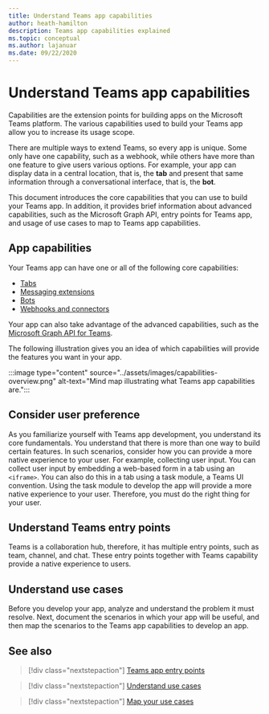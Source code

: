 ```yaml
---
title: Understand Teams app capabilities
author: heath-hamilton
description: Teams app capabilities explained
ms.topic: conceptual
ms.author: lajanuar
ms.date: 09/22/2020
---
```


# Understand Teams app capabilities

Capabilities are the extension points for building apps on the Microsoft Teams platform. The various capabilities used to build your Teams app allow you to increase its usage scope.

There are multiple ways to extend Teams, so every app is unique. Some only have one capability, such as a webhook, while others have more than one feature to give users various options. For example, your app can display data in a central location, that is, the **tab** and present that same information through a conversational interface, that is, the **bot**.

This document introduces the core capabilities  that you can use to build your Teams app. In addition, it provides brief information about advanced capabilities, such as the Microsoft Graph API, entry points for Teams app, and usage of use cases to map to Teams app capabilities.

## App capabilities

Your Teams app can have one or all of the following core capabilities:

* [Tabs](../tabs/what-are-tabs.md)
* [Messaging extensions](../messaging-extensions/what-are-messaging-extensions.md)
* [Bots](../bots/what-are-bots.md)
* [Webhooks and connectors](../webhooks-and-connectors/what-are-webhooks-and-connectors.md)

Your app can also take advantage of the advanced capabilities, such as the [Microsoft Graph API for Teams](https://docs.microsoft.com/graph/teams-concept-overview).

The following illustration gives you an idea of which capabilities will provide the features you want in your app.

:::image type="content" source="../assets/images/capabilities-overview.png" alt-text="Mind map illustrating what Teams app capabilities are.":::

## Consider user preference

As you familiarize yourself with Teams app development, you understand its core fundamentals. You understand that there is more than one way to build certain features. In such scenarios, consider how you can provide a more native experience to your user.
For example, collecting user input. You can collect user input by embedding a web-based form in a tab using an `<iframe>`. You can also do this in a tab using a task module, a Teams UI convention. Using the task module to develop the app will provide a more native experience to your user. Therefore, you must do the right thing for your user.

## Understand Teams entry points

Teams is a collaboration hub, therefore, it has multiple entry points, such as team, channel, and chat. These entry points together with Teams capability provide a native experience to users.

## Understand use cases

Before you develop your app, analyze and understand the problem it must resolve. Next, document the scenarios in which your app will be useful, and then map the scenarios to the Teams app capabilities to develop an app.

## See also

> [!div class="nextstepaction"]
> [Teams app entry points](../concepts/extensibility-points.md)

> [!div class="nextstepaction"]
> [Understand use cases](../concepts/design/understand-use-cases.md)

> [!div class="nextstepaction"]
> [Map your use cases](../concepts/design/map-use-cases.md)

